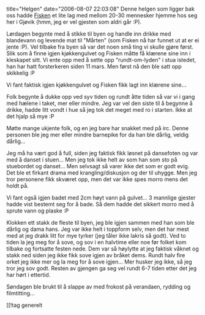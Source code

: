 title="Helgen"
date="2006-08-07 22:03:08"
Denne helgen som ligger bak oss hadde <a href="http://www.defcon.no/">Fisken</a> et lite lag med mellom 20-30 mennesker hjemme hos seg her i Gjøvik (hmm, jeg er vel gjesten som aldri går :P).

Lørdagen begynte med å stikke til byen og handle inn drikke med blandevann og levende mat til "Mårten" (som Fisken nå har funnet ut at er ei jente :P). Vel tilbake fra byen så var det noen små ting vi skulle gjøre først. Slik som å finne igjen kjøkkengulvet og Fisken måtte få klærene sine inn i kleskapet sitt. Vi ente opp med å sette opp "rundt-om-lyden" i stua istedet, han har hatt forsterkeren siden 11 mars. Men først nå den ble satt opp skikkelig :P

Vi fant faktisk igjen kjøkkengulvet og Fisken fikk lagt inn klærene sine...

Folk begynte å dukke opp ved syv tiden og rundt åtte tiden så var vi i gang med hælene i taket, mer eller mindre. Jeg var vel den siste til å begynne å drikke, hadde litt vondt i hue så jeg tok det meget med ro i starten. Ikke at det hjalp så mye :P

Møtte mange ukjente folk, og en jeg bare har snakket med på irc. Denne personen ble jeg mer eller mindre barnepike for da han ble dårlig, veldig dårlig...

Jeg må ha vært god å full, siden jeg faktisk fikk løsnet på dansefoten og var med å danset i stuen... Men jeg tok ikke helt av som han som sto på stuebordet og danset... Men selvsagt så varer ikke det som er godt evig. Det ble et firkant drama med krangling/diskusjon og der til uhygge. Men jeg tror personene fikk skværet opp, men det var ikke spes morro mens det holdt på.

Vi fant også igjen badet med 2cm høyt vann på gulvet... 3 mannlige gjester hadde vist bestemt seg for å bade. Så dem hadde det sikkert morro med å sprute vann og plaske :P

Klokken ett stakk de fleste til byen, jeg ble igjen sammen med han som ble dårlig og dama hans. Jeg var ikke helt i toppform selv, men det har mest med at jeg drakk litt for mye tyrker (jeg tåler ikke lakris så godt). Ved to tiden la jeg meg for å sove, og sov i en halvtime eller noe før folket kom tilbake og fortsatte festen nede. Dem var så høylytte at jeg faktisk våknet og stakk ned siden jeg ikke fikk sove igjen av bråket dems. Rundt halv fire orket jeg ikke mer og la meg for å sove igjen... Mer husker jeg ikke, så jeg tror jeg sov godt. Resten av gjengen ga seg vel rundt 6-7 tiden etter det jeg har hørt i ettertid.

Søndagen ble brukt til å slappe av med frokost på verandaen, rydding og filmtitting...

[[!tag  generelt
